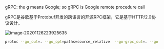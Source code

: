 gRPC: the g means Google; so gRPC is Google remote procedure call

gRPC是谷歌基于Protobuf开发的跨语言的开源RPC框架，它是基于HTTP/2.0协议设计。

![image-20201126223925635](http://akatsuke.com/image-20201126223925635.png)

```sh
protoc --go_out=. --go_opt=paths=source_relative  --go-grpc_out=. --go-grpc_opt=paths=source_relative hello.proto
```